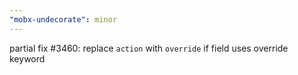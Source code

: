```yaml
---
"mobx-undecorate": minor
---
```


partial fix #3460: replace `action` with `override` if field uses override keyword
